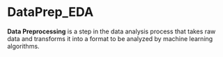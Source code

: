 # DataPrep_EDA

**Data Preprocessing** is a step in the data analysis process that takes raw data and transforms it into a format to be analyzed by machine learning algorithms. 